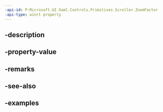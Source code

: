 ```yaml
---
-api-id: P:Microsoft.UI.Xaml.Controls.Primitives.Scroller.ZoomFactor
-api-type: winrt property
---
```


## -description

## -property-value

## -remarks

## -see-also

## -examples

